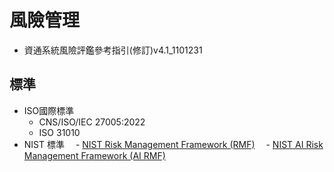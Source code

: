 
# 風險管理
- 資通系統風險評鑑參考指引(修訂)v4.1_1101231

## 標準
- ISO國際標準
  - CNS/ISO/IEC 27005:2022
  - ISO 31010
- NIST 標準
　- [NIST Risk Management Framework (RMF)](https://csrc.nist.gov/projects/risk-management)
　- [ NIST AI Risk Management Framework (AI RMF)](https://csrc.nist.gov/projects/risk-management)
